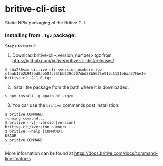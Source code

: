 # britive-cli-dist
Static NPM packaging of the Britive CLI
### Installing from `.tgz` package:
Steps to install:
1. Download britive-cli-<version_number>.tgz from https://github.com/britive/britive-cli-dist/releases/
```
$ sha256sum britive-cli-<version_number>.tgz
cfaab17b2b942ed0ab58fc66fbb239c307dbd38b5671e91ad5131e6aa570be1e  britive-cli-2.1.0.tgz
```
2. Install the package from the path where it is downloaded:
```sh-session
$ npm install -g <path of .tgz>
```
3. You can use the `britive` commands post installation:
```
$ britive COMMAND
running command...
$ britive (-v|--version|version)
britive-cli/<version_number> ...
$ britive --help [COMMAND]
USAGE
$ britive COMMAND
...
```
More information can be found at https://docs.britive.com/docs/command-line-features
